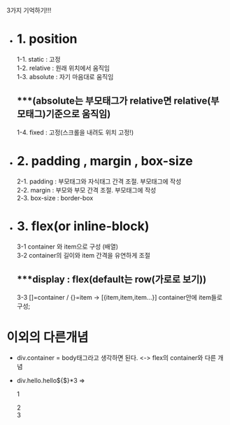 3가지 기억하기!!!

- # 1. position

  1-1. static : 고정  
  1-2. relative : 원래 위치에서 움직임  
  1-3. absolute : 자기 마음대로 움직임

  ## \*\*\*(absolute는 부모태그가 relative면 relative(부모태그)기준으로 움직임)

  1-4. fixed : 고정(스크롤을 내려도 위치 고정!)

- # 2. padding , margin , box-size

  2-1. padding : 부모태그와 자식태그 간격 조절. 부모태그에 작성  
   2-2. margin : 부모와 부모 간격 조절. 부모태그에 작성  
   2-3. box-size : border-box

- # 3. flex(or inline-block)
  3-1 container 와 item으로 구성 (배열)  
   3-2 container의 길이와 item 간격을 유연하게 조절
  ## \*\*\*display : flex(default는 row(가로로 보기))
  3-3 []=container / {}=item -> [{item,item,item...}] container안에 item들로 구성;

# 이외의 다른개념

- div.container = body태그라고 생각하면 된다. <-> flex의 container와 다른 개념

- div.hello.hello${$}\*3
  => <div class="hello hello1">1</div>
  <div class="hello hello2">2</div>
  <div class="hello hello3">3</div>
